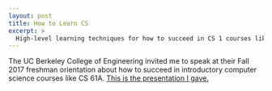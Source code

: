 ```yaml
---
layout: post
title: How to Learn CS
excerpt: >
  High-level learning techniques for how to succeed in CS 1 courses like CS 61A.
---
```


The UC Berkeley College of Engineering invited me to speak at their Fall 2017
freshman orientation about how to succeed in introductory computer science
courses like CS 61A. [This is the presentation I gave.](/gbo)
